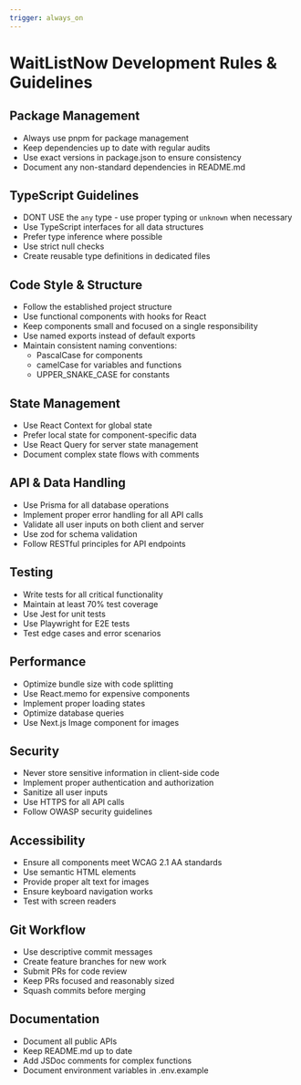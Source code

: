 ```yaml
---
trigger: always_on
---
```


# WaitListNow Development Rules & Guidelines

## Package Management

- Always use pnpm for package management
- Keep dependencies up to date with regular audits
- Use exact versions in package.json to ensure consistency
- Document any non-standard dependencies in README.md

## TypeScript Guidelines

- DONT USE the `any` type - use proper typing or `unknown` when necessary
- Use TypeScript interfaces for all data structures
- Prefer type inference where possible
- Use strict null checks
- Create reusable type definitions in dedicated files

## Code Style & Structure

- Follow the established project structure
- Use functional components with hooks for React
- Keep components small and focused on a single responsibility
- Use named exports instead of default exports
- Maintain consistent naming conventions:
  - PascalCase for components
  - camelCase for variables and functions
  - UPPER_SNAKE_CASE for constants

## State Management

- Use React Context for global state
- Prefer local state for component-specific data
- Use React Query for server state management
- Document complex state flows with comments

## API & Data Handling

- Use Prisma for all database operations
- Implement proper error handling for all API calls
- Validate all user inputs on both client and server
- Use zod for schema validation
- Follow RESTful principles for API endpoints

## Testing

- Write tests for all critical functionality
- Maintain at least 70% test coverage
- Use Jest for unit tests
- Use Playwright for E2E tests
- Test edge cases and error scenarios

## Performance

- Optimize bundle size with code splitting
- Use React.memo for expensive components
- Implement proper loading states
- Optimize database queries
- Use Next.js Image component for images

## Security

- Never store sensitive information in client-side code
- Implement proper authentication and authorization
- Sanitize all user inputs
- Use HTTPS for all API calls
- Follow OWASP security guidelines

## Accessibility

- Ensure all components meet WCAG 2.1 AA standards
- Use semantic HTML elements
- Provide proper alt text for images
- Ensure keyboard navigation works
- Test with screen readers

## Git Workflow

- Use descriptive commit messages
- Create feature branches for new work
- Submit PRs for code review
- Keep PRs focused and reasonably sized
- Squash commits before merging

## Documentation

- Document all public APIs
- Keep README.md up to date
- Add JSDoc comments for complex functions
- Document environment variables in .env.example
